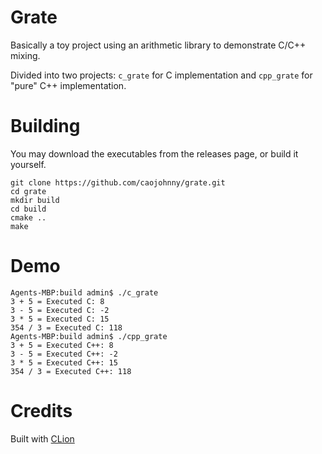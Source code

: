 # Grate

Basically a toy project using an arithmetic library to demonstrate C/C++ mixing.

Divided into two projects: `c_grate` for C implementation and `cpp_grate` for "pure" C++ implementation.

# Building

You may download the executables from the releases page, or build it yourself.

``` shell
git clone https://github.com/caojohnny/grate.git
cd grate
mkdir build
cd build
cmake ..
make
```

# Demo

``` shell
Agents-MBP:build admin$ ./c_grate
3 + 5 = Executed C: 8
3 - 5 = Executed C: -2
3 * 5 = Executed C: 15
354 / 3 = Executed C: 118
Agents-MBP:build admin$ ./cpp_grate
3 + 5 = Executed C++: 8
3 - 5 = Executed C++: -2
3 * 5 = Executed C++: 15
354 / 3 = Executed C++: 118
```

# Credits

Built with [CLion](https://www.jetbrains.com/clion/)
